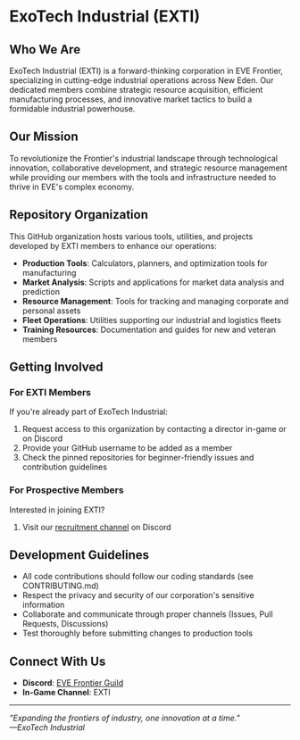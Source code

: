 # ExoTech Industrial (EXTI)

## Who We Are

ExoTech Industrial (EXTI) is a forward-thinking corporation in EVE Frontier, specializing in cutting-edge industrial operations across New Eden. Our dedicated members combine strategic resource acquisition, efficient manufacturing processes, and innovative market tactics to build a formidable industrial powerhouse.

## Our Mission

To revolutionize the Frontier's industrial landscape through technological innovation, collaborative development, and strategic resource management while providing our members with the tools and infrastructure needed to thrive in EVE's complex economy.

## Repository Organization

This GitHub organization hosts various tools, utilities, and projects developed by EXTI members to enhance our operations:

- **Production Tools**: Calculators, planners, and optimization tools for manufacturing
- **Market Analysis**: Scripts and applications for market data analysis and prediction
- **Resource Management**: Tools for tracking and managing corporate and personal assets
- **Fleet Operations**: Utilities supporting our industrial and logistics fleets
- **Training Resources**: Documentation and guides for new and veteran members

## Getting Involved

### For EXTI Members

If you're already part of ExoTech Industrial:
1. Request access to this organization by contacting a director in-game or on Discord
2. Provide your GitHub username to be added as a member
3. Check the pinned repositories for beginner-friendly issues and contribution guidelines

### For Prospective Members

Interested in joining EXTI?
1. Visit our [recruitment channel](https://discord.gg/ngx8jq5wYa) on Discord

## Development Guidelines

- All code contributions should follow our coding standards (see CONTRIBUTING.md)
- Respect the privacy and security of our corporation's sensitive information
- Collaborate and communicate through proper channels (Issues, Pull Requests, Discussions)
- Test thoroughly before submitting changes to production tools

## Connect With Us

- **Discord**: [EVE Frontier Guild](https://discord.gg/ngx8jq5wYa)
- **In-Game Channel**: EXTI

---

*"Expanding the frontiers of industry, one innovation at a time."*  
*—ExoTech Industrial*
